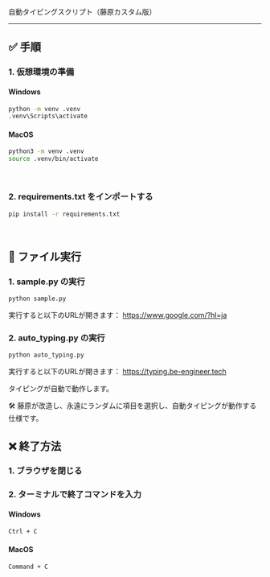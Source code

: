 自動タイピングスクリプト（藤原カスタム版）

---

## ✅ 手順

### 1. 仮想環境の準備

#### Windows

```bash
python -m venv .venv
.venv\Scripts\activate
```

#### MacOS

```bash
python3 -m venv .venv
source .venv/bin/activate
```
<br>

### 2. requirements.txt をインポートする

```bash
pip install -r requirements.txt
```
<br>

## 🚀 ファイル実行

### 1. sample.py の実行

```bash
python sample.py
```

実行すると以下のURLが開きます：
https://www.google.com/?hl=ja
<br>

### 2. auto_typing.py の実行

```bash
python auto_typing.py
```
実行すると以下のURLが開きます：
https://typing.be-engineer.tech
<br>

タイピングが自動で動作します。
<br>

🛠 藤原が改造し、永遠にランダムに項目を選択し、自動タイピングが動作する仕様です。
<br>

## ❌ 終了方法

### 1. ブラウザを閉じる
### 2. ターミナルで終了コマンドを入力
#### Windows

```bash
Ctrl + C
```

#### MacOS
```bash
Command + C
```